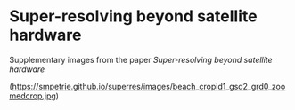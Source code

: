 # Super-resolving beyond satellite hardware

Supplementary images from the paper *Super-resolving beyond satellite hardware*

(https://smpetrie.github.io/superres/images/beach_cropid1_gsd2_grd0_zoomedcrop.jpg)
